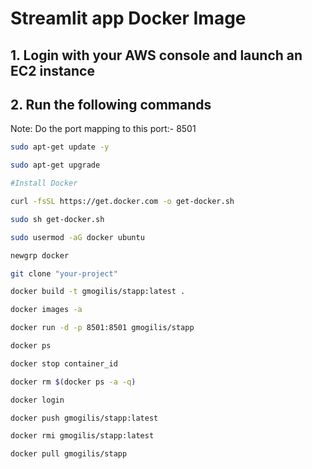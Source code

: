 # Streamlit app Docker Image

## 1. Login with your AWS console and launch an EC2 instance
## 2. Run the following commands

Note: Do the port mapping to this port:- 8501

```bash
sudo apt-get update -y

sudo apt-get upgrade

#Install Docker

curl -fsSL https://get.docker.com -o get-docker.sh

sudo sh get-docker.sh

sudo usermod -aG docker ubuntu

newgrp docker
```

```bash
git clone "your-project"
```

```bash
docker build -t gmogilis/stapp:latest . 
```

```bash
docker images -a  
```

```bash
docker run -d -p 8501:8501 gmogilis/stapp 
```

```bash
docker ps  
```

```bash
docker stop container_id
```

```bash
docker rm $(docker ps -a -q)
```

```bash
docker login 
```

```bash
docker push gmogilis/stapp:latest 
```

```bash
docker rmi gmogilis/stapp:latest
```

```bash
docker pull gmogilis/stapp
```





